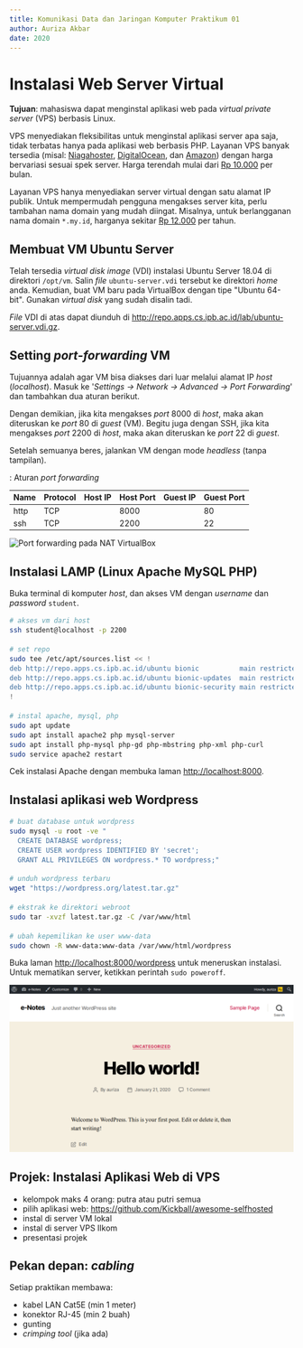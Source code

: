 ```yaml
---
title: Komunikasi Data dan Jaringan Komputer Praktikum 01
author: Auriza Akbar
date: 2020
---
```


# Instalasi Web Server Virtual

**Tujuan**: mahasiswa dapat menginstal aplikasi web pada *virtual private
server* (VPS) berbasis Linux.

VPS menyediakan fleksibilitas untuk menginstal aplikasi server apa saja, tidak
terbatas hanya pada aplikasi web berbasis PHP. Layanan VPS banyak tersedia
(misal: [Niagahoster](https://www.niagahoster.co.id/cloud-vps-hosting),
[DigitalOcean](https://www.digitalocean.com/), dan
[Amazon](https://aws.amazon.com/ec2)) dengan harga bervariasi sesuai spek server.
Harga terendah mulai dari [Rp 10.000](https://www.tokopedia.com/search?st=product&q=vps%20linux&ob=3) per bulan.

Layanan VPS hanya menyediakan server virtual dengan satu alamat IP publik.
Untuk mempermudah pengguna mengakses server kita, perlu tambahan nama domain yang mudah diingat.
Misalnya, untuk berlangganan nama domain `*.my.id`, harganya sekitar [Rp 12.000](https://order2.rumahweb.com/?domain=komdat) per tahun.

## Membuat VM Ubuntu Server

Telah tersedia *virtual disk image* (VDI) instalasi Ubuntu Server 18.04 di
direktori `/opt/vm`.
Salin *file* `ubuntu-server.vdi` tersebut ke direktori *home* anda.
Kemudian, buat VM baru pada VirtualBox dengan tipe "Ubuntu 64-bit".
Gunakan *virtual disk* yang sudah disalin tadi.

*File* VDI di atas dapat diunduh di <http://repo.apps.cs.ipb.ac.id/lab/ubuntu-server.vdi.gz>.

## Setting *port-forwarding* VM

Tujuannya adalah agar VM bisa diakses dari luar melalui alamat IP *host* (*localhost*).
Masuk ke '*Settings -> Network -> Advanced -> Port Forwarding*' dan
tambahkan dua aturan berikut.

Dengan demikian, jika kita mengakses *port* 8000 di *host*, maka
akan diteruskan ke *port* 80 di *guest* (VM). Begitu juga dengan SSH,
jika kita mengakses *port* 2200 di *host*, maka akan diteruskan ke *port* 22 di
*guest*.

Setelah semuanya beres, jalankan VM dengan mode *headless* (tanpa tampilan).

: Aturan *port forwarding*

Name   | Protocol   | Host IP    | Host Port  | Guest IP   | Guest Port
----   | --------   | -------    | ---------  | --------   | ----------
http   | TCP        |            | 8000       |            | 80
ssh    | TCP        |            | 2200       |            | 22

![*Port forwarding* pada NAT VirtualBox](etc/1/vbox-nat.png)


## Instalasi LAMP (Linux Apache MySQL PHP)

Buka terminal di komputer *host*, dan akses VM dengan *username* dan *password* `student`.

```bash
# akses vm dari host
ssh student@localhost -p 2200

# set repo
sudo tee /etc/apt/sources.list << !
deb http://repo.apps.cs.ipb.ac.id/ubuntu bionic          main restricted universe multiverse
deb http://repo.apps.cs.ipb.ac.id/ubuntu bionic-updates  main restricted universe multiverse
deb http://repo.apps.cs.ipb.ac.id/ubuntu bionic-security main restricted universe multiverse
!

# instal apache, mysql, php
sudo apt update
sudo apt install apache2 php mysql-server
sudo apt install php-mysql php-gd php-mbstring php-xml php-curl
sudo service apache2 restart
```

Cek instalasi Apache dengan membuka laman <http://localhost:8000>.

## Instalasi aplikasi web Wordpress

```bash
# buat database untuk wordpress
sudo mysql -u root -ve "
  CREATE DATABASE wordpress;
  CREATE USER wordpress IDENTIFIED BY 'secret';
  GRANT ALL PRIVILEGES ON wordpress.* TO wordpress;"

# unduh wordpress terbaru
wget "https://wordpress.org/latest.tar.gz"

# ekstrak ke direktori webroot
sudo tar -xvzf latest.tar.gz -C /var/www/html

# ubah kepemilikan ke user www-data
sudo chown -R www-data:www-data /var/www/html/wordpress
```

Buka laman <http://localhost:8000/wordpress> untuk meneruskan instalasi.
Untuk mematikan server, ketikkan perintah `sudo poweroff`.

![Halaman utama Wordpress](etc/1/wordpress.png)


## Projek: Instalasi Aplikasi Web di VPS

- kelompok maks 4 orang: putra atau putri semua
- pilih aplikasi web: <https://github.com/Kickball/awesome-selfhosted>
- instal di server VM lokal
- instal di server VPS Ilkom
- presentasi projek

## Pekan depan: *cabling*

Setiap praktikan membawa:

- kabel LAN Cat5E (min 1 meter)
- konektor RJ-45 (min 2 buah)
- gunting
- *crimping tool* (jika ada)







<!--

## Tugas: Instalasi aplikasi web OwnCloud

Dokumentasikan langkah-langkahnya dengan singkat dan jelas.
Sertakan *screenshot* sebagai pelengkap.
Kumpulkan pada saat akhir praktikum.

Anda boleh mencoba instalasi aplikasi web berbasis PHP lainnya seperti VanillaForums, GNUSocial, SilverStripe, GetSimple, atau Ghost (berbasis Node.js).
Semua berkas instalasi dapat diunduh di <http://cs.ipb.ac.id/~auriza/komdat/webapp/>.

```bash
wget "https://download.owncloud.org/community/owncloud-7.0.4.tar.bz2"
sudo tar -xjf owncloud-7.0.4.tar.bz2 -C /var/www/html/
sudo chown -R www-data:www-data /var/www/html/owncloud
mysql -u root -p -vv -e "
  CREATE DATABASE owncloud;
  CREATE USER owncloud IDENTIFIED BY 'password';
  GRANT ALL PRIVILEGES ON owncloud.* TO owncloud;"
sudo aptitude install php5-gd
sudo service apache2 reload
```

Buka halaman <http://localhost:8888/owncloud> untuk meneruskan instalasi.

### Setting PHP untuk OwnCloud

```bash
sudo editor /etc/php5/apache2/php.ini
  post_max_size = 2G
  upload_max_filesize = 2G
  output_buffering = 0
  date.timezone = Asia/Jakarta
```

![Halaman utama OwnCloud](etc/1/owncloud.png)

- Vanilla Forums
    ```bash
    wget "http://cdn.vanillaforums.com/www.vanillaforums.org/addons/YJLWYW9YJXT7.zip"
    sudo unzip vanilla-core-2-1-3.zip -d /var/www/html/
    sudo chown -R www-data:www-data /var/www/html/vanilla
    mysql -u root -p -vv -e "\
      CREATE USER vanilla IDENTIFIED BY 'passw0rd'; \
      CREATE DATABASE vanilla; \
      GRANT ALL PRIVILEGES ON vanilla.* TO vanilla;"
    w3m "http://localhost/vanilla"
    ```

## Instalasi aplikasi web Node.js (ghost)

    ```bash
    $ sudo apt install nodejs nodejs-legacy npm
    $ wget "https://ghost.org/zip/ghost-0.5.2.zip"
    $ unzip ghost-0.5.2.zip -d ghost
    $ cd ghost
    $ npm install --production
    $ npm start
    ```

## Instalasi Moodle

wget "https://download.moodle.org/download.php/direct/stable34/moodle-latest-34.zip"

mysql -u root -p -v -e "
CREATE DATABASE moodle;
CREATE USER moodle IDENTIFIED BY 'first';
GRANT ALL PRIVILEGES ON moodle.* TO moodle;"

sudo apt install unzip
sudo unzip moodle-latest-34.zip -d /var/www/html

sudo chown -R www-data:www-data /var/www/html/moodle

sudo mkdir /var/www/moodledata
sudo chown -R www-data:www-data /var/www/moodledata

sudo apt install php-curl php-zip php-intl php-xmlrpc php-soap
sudo service apache2 restart

-->
